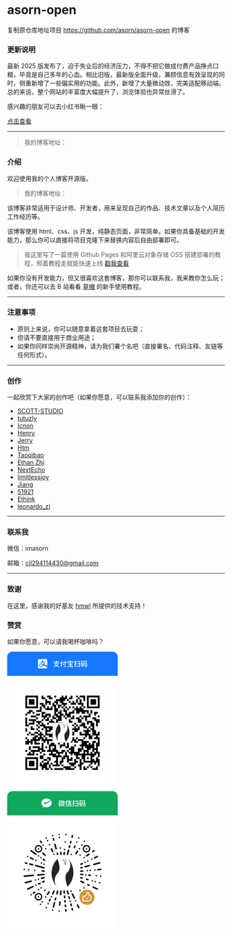 # asorn-open
复制原仓库地址项目
https://github.com/asorn/asorn-open 的博客
### 更新说明

最新 2025 版发布了，迫于失业后的经济压力，不得不把它做成付费产品挣点口粮，毕竟是自己多年的心血。相比旧版，最新版全面升级，兼顾信息有效呈现的同时，侧重新增了一些偏实用的功能。此外，新增了大量微动效，完美适配移动端。总的来说，整个网站的丰富度大幅提升了，浏览体验也异常丝滑了。

感兴趣的朋友可以去小红书瞅一眼：

[点击查看](https://www.xiaohongshu.com/goods-detail/6887372186c0df0001e0e0c9?xsec_token=XBVjc4lVke4qkgAvLmJPHQoQVsk2ZySMgSHKEPC2icYDo=&xsec_source=app_share&instation_link=xhsdiscover%3A%2F%2Fgoods_detail%2F6887372186c0df0001e0e0c9%3Ftrade_ext%3DeyJjaGFubmVsSW5mbyI6bnVsbCwiZHNUb2tlbkluZm8iOm51bGwsInNoYXJlTGluayI6Imh0dHBzOi8vd3d3LnhpYW9ob25nc2h1LmNvbS9nb29kcy1kZXRhaWwvNjg4NzM3MjE4NmMwZGYwMDAxZTBlMGM5P2FwcHVpZD01OGZlYmRhYjUwYzRiNDUyN2VmMGRjMDkiLCJsaXZlSW5mbyI6bnVsbCwic2hvcEluZm8iOm51bGwsImdvb2RzTm90ZUluZm8iOm51bGwsImNoYXRJbmZvIjpudWxsLCJzZWFyY2hJbmZvIjpudWxsLCJwcmVmZXIiOm51bGx9%26rate_limit_meta%3DitemId%253D6887372186c0df0001e0e0c8%26rn%3Dtrue&xhsshare=CopyLink&appuid=58febdab50c4b4527ef0dc09&apptime=1753703842&share_id=ca3f7467e46e491ebe1f52d9ef742201)

---

> 我的博客地址：
### 介绍

欢迎使用我的个人博客开源版。

> 我的博客地址：

该博客非常适用于设计师、开发者，用来呈现自己的作品、技术文章以及个人简历工作经历等。

该博客使用 html、css、js 开发，纯静态页面，非常简单。如果你具备基础的开发能力，那么你可以直接将项目克隆下来替换内容后自由部署即可。

> 我这里写了一篇使用 Github Pages 和阿里云对象存储 OSS 搭建部署的教程，照着教程走就能快速上线 [戳我查看](https://www.yuque.com/asorn/ok/sxstt3arfa05e7ve?singleDoc#)

如果你没有开发能力，但又很喜欢这套博客，那你可以联系我，我来教你怎么玩；或者，你还可以去 B 站看看 [草帽](https://www.bilibili.com/video/BV1Vq421A7pM/?share_source=copy_web&vd_source=12e2e419822b275e3fb0ad8671011ac3) 的新手使用教程。

---

### 注意事项

- 原则上来说，你可以随意拿着这套项目去玩耍；
- 但请不要直接用于商业用途；
- 如果你同样崇尚开源精神，请为我们署个名吧（直接署名、代码注释、友链等任何形式）。

---

### 创作

一起欣赏下大家的创作吧（如果你愿意，可以联系我添加你的创作）：

- [SCOTT-STUDIO](https://scott-studio.cn/)
- [tutuzly](https://tutuzly.com/)
- [Icnon](https://icnon.github.io/)
- [Henry](https://henryblog.cn/)
- [Jerry](https://lanxx.top/)
- [Htm](http://htm.wang/)
- [Taoqibao](https://www.liangwangan.top/)
- [Ethan Zhi](https://ethanzhi.top/)
- [NextEcho](https://nextecho.github.io/)
- [limitlessjoy](http://limitlessjoy.cn/)
- [Jiang](https://freedesignfreecreation.cn/)
- [51921](https://51921.work/)
- [Ethink](https://huaeyl.cn/)
- [leonardo_zi](http://leonardozi4.cloud/)

---

### 联系我

微信：imasorn

邮箱：cjl294114430@gmail.com

---

### 致谢

在这里，感谢我的好基友 [hmwl](https://github.com/hmwl) 所提供的技术支持！

### 赞赏

如果你愿意，可以请我喝杯咖啡吗？

<img src="https://github.com/asorn/button-open/blob/ddb233f77c3541deda1d30457bb23e5325cbab2a/assets/alipay.png" alt="" width="256" height="320">

<img src="https://github.com/asorn/button-open/blob/ddb233f77c3541deda1d30457bb23e5325cbab2a/assets/wechat-pay.png" alt="" width="256" height="320">

